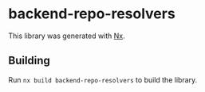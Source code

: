 # backend-repo-resolvers

This library was generated with [Nx](https://nx.dev).

## Building

Run `nx build backend-repo-resolvers` to build the library.
